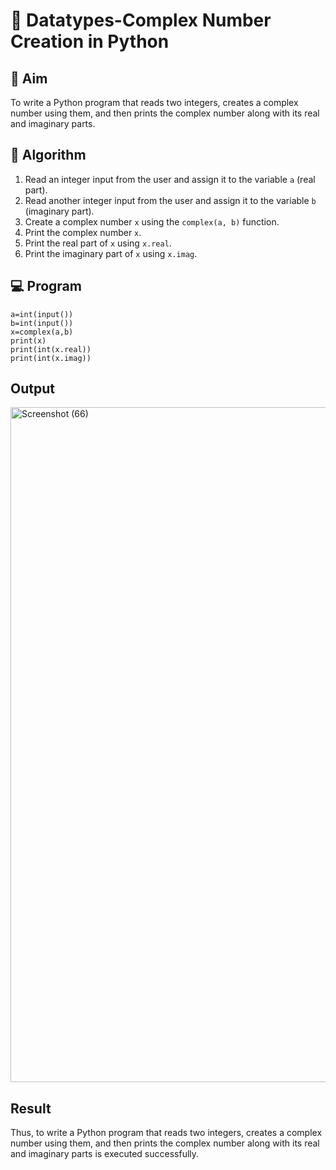 # 🧮 Datatypes-Complex Number Creation in Python

## 🎯 Aim
To write a Python program that reads two integers, creates a complex number using them, and then prints the complex number along with its real and imaginary parts.

## 🧠 Algorithm
1. Read an integer input from the user and assign it to the variable `a` (real part).
2. Read another integer input from the user and assign it to the variable `b` (imaginary part).
3. Create a complex number `x` using the `complex(a, b)` function.
4. Print the complex number `x`.
5. Print the real part of `x` using `x.real`.
6. Print the imaginary part of `x` using `x.imag`.

## 💻 Program
```
a=int(input())
b=int(input())
x=complex(a,b)
print(x)
print(int(x.real))
print(int(x.imag))
```
## Output
<img width="1920" height="1080" alt="Screenshot (66)" src="https://github.com/user-attachments/assets/7ad78058-cae7-4630-b121-51cded37c9f6" />

## Result
Thus, to write a Python program that reads two integers, creates a complex number using them, and then prints the complex number along with its real and imaginary parts is executed successfully.
